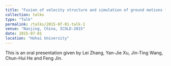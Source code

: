 ```yaml
---
title: "Fusion of velocity structure and simulation of ground motions for dam safety evaluation"
collection: talks
type: "Talk"
permalink: /talks/2015-07-01-talk-1
venue: "Nanjing, China, ICOLD-2015"
date: 2015-07-01
location: "Hohai University"
---
```


This is an oral presentation given by Lei Zhang, Yan-Jie Xu, Jin-Ting Wang, Chun-Hui He and Feng Jin.
